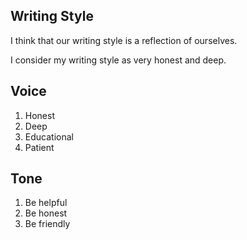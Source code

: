 ## Writing Style

I think that our writing style is a reflection of ourselves.

I consider my writing style as very honest and deep.

## Voice

1. Honest
2. Deep
3. Educational
4. Patient

## Tone

1. Be helpful
2. Be honest
3. Be friendly
